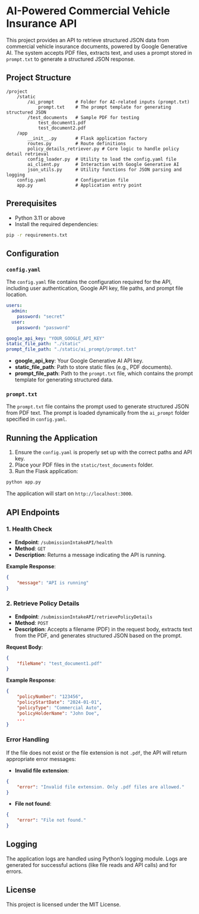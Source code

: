 
# AI-Powered Commercial Vehicle Insurance API

This project provides an API to retrieve structured JSON data from commercial vehicle insurance documents, powered by Google Generative AI. The system accepts PDF files, extracts text, and uses a prompt stored in `prompt.txt` to generate a structured JSON response.

## Project Structure

```
/project
    /static
        /ai_prompt        # Folder for AI-related inputs (prompt.txt)
            prompt.txt    # The prompt template for generating structured JSON
        /test_documents   # Sample PDF for testing
            test_document1.pdf
            test_document2.pdf
    /app
        __init__.py       # Flask application factory
        routes.py         # Route definitions
        policy_details_retriever.py # Core logic to handle policy detail retrieval
        config_loader.py  # Utility to load the config.yaml file
        ai_client.py      # Interaction with Google Generative AI
        json_utils.py     # Utility functions for JSON parsing and logging
    config.yaml           # Configuration file
    app.py                # Application entry point
```

## Prerequisites

- Python 3.11 or above
- Install the required dependencies:

```bash
pip -r requirements.txt
```

## Configuration

### `config.yaml`

The `config.yaml` file contains the configuration required for the API, including user authentication, Google API key, file paths, and prompt file location.

```yaml
users:
  admin:
    password: "secret"
  user:
    password: "password"

google_api_key: "YOUR_GOOGLE_API_KEY"
static_file_path: "./static"
prompt_file_path: "./static/ai_prompt/prompt.txt"
```

- **google_api_key**: Your Google Generative AI API key.
- **static_file_path**: Path to store static files (e.g., PDF documents).
- **prompt_file_path**: Path to the `prompt.txt` file, which contains the prompt template for generating structured data.

### `prompt.txt`

The `prompt.txt` file contains the prompt used to generate structured JSON from PDF text. The prompt is loaded dynamically from the `ai_prompt` folder specified in `config.yaml`.

## Running the Application

1. Ensure the `config.yaml` is properly set up with the correct paths and API key.
2. Place your PDF files in the `static/test_documents` folder.
3. Run the Flask application:

```bash
python app.py
```

The application will start on `http://localhost:3000`.

## API Endpoints

### 1. Health Check

- **Endpoint**: `/submissionIntakeAPI/health`
- **Method**: `GET`
- **Description**: Returns a message indicating the API is running.

**Example Response**:

```json
{
    "message": "API is running"
}
```

### 2. Retrieve Policy Details

- **Endpoint**: `/submissionIntakeAPI/retrievePolicyDetails`
- **Method**: `POST`
- **Description**: Accepts a filename (PDF) in the request body, extracts text from the PDF, and generates structured JSON based on the prompt.
  
**Request Body**:

```json
{
    "fileName": "test_document1.pdf"
}
```

**Example Response**:

```json
{
    "policyNumber": "123456",
    "policyStartDate": "2024-01-01",
    "policyType": "Commercial Auto",
    "policyHolderName": "John Doe",
    ...
}
```

### Error Handling

If the file does not exist or the file extension is not `.pdf`, the API will return appropriate error messages:

- **Invalid file extension**:

```json
{
    "error": "Invalid file extension. Only .pdf files are allowed."
}
```

- **File not found**:

```json
{
    "error": "File not found."
}
```

## Logging

The application logs are handled using Python’s logging module. Logs are generated for successful actions (like file reads and API calls) and for errors.

## License

This project is licensed under the MIT License.
